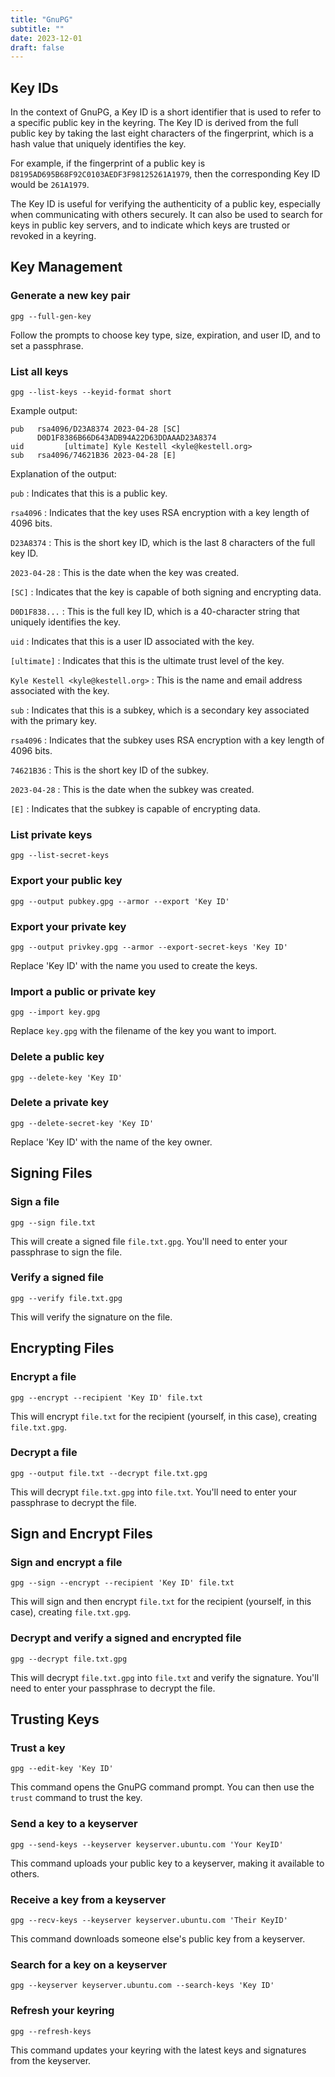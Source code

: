 ```yaml
---
title: "GnuPG"
subtitle: ""
date: 2023-12-01
draft: false
---
```


## Key IDs

In the context of GnuPG, a Key ID is a short identifier that is used to refer to a specific public key in the keyring. The Key ID is derived from the full public key by taking the last eight characters of the fingerprint, which is a hash value that uniquely identifies the key.

For example, if the fingerprint of a public key is `D8195AD695B68F92C0103AEDF3F98125261A1979`, then the corresponding Key ID would be `261A1979`.

The Key ID is useful for verifying the authenticity of a public key, especially when communicating with others securely. It can also be used to search for keys in public key servers, and to indicate which keys are trusted or revoked in a keyring.

## Key Management

### Generate a new key pair

```shell
gpg --full-gen-key
```

Follow the prompts to choose key type, size, expiration, and user ID, and to set a passphrase.

### List all keys

```shell
gpg --list-keys --keyid-format short
```

Example output:

```text
pub   rsa4096/D23A8374 2023-04-28 [SC]
      D0D1F8386B66D643ADB94A22D63DDAAAD23A8374
uid         [ultimate] Kyle Kestell <kyle@kestell.org>
sub   rsa4096/74621B36 2023-04-28 [E]
```

Explanation of the output:

`pub`
:    Indicates that this is a public key.

`rsa4096`
:    Indicates that the key uses RSA encryption with a key length of 4096 bits.

`D23A8374`
:    This is the short key ID, which is the last 8 characters of the full key ID.

`2023-04-28`
:    This is the date when the key was created.

`[SC]`
:    Indicates that the key is capable of both signing and encrypting data.

`D0D1F838...`
:    This is the full key ID, which is a 40-character string that uniquely identifies the key.

`uid`
:    Indicates that this is a user ID associated with the key.

`[ultimate]`
:    Indicates that this is the ultimate trust level of the key.

`Kyle Kestell <kyle@kestell.org>`
:    This is the name and email address associated with the key.

`sub`
:    Indicates that this is a subkey, which is a secondary key associated with the primary key.

`rsa4096`
:    Indicates that the subkey uses RSA encryption with a key length of 4096 bits.

`74621B36`
:    This is the short key ID of the subkey.

`2023-04-28`
:    This is the date when the subkey was created.

`[E]`
:    Indicates that the subkey is capable of encrypting data.

### List private keys

```shell
gpg --list-secret-keys
```

### Export your public key

```shell
gpg --output pubkey.gpg --armor --export 'Key ID'
```

### Export your private key

```shell
gpg --output privkey.gpg --armor --export-secret-keys 'Key ID'
```

Replace 'Key ID' with the name you used to create the keys.

### Import a public or private key

```shell
gpg --import key.gpg
```

Replace `key.gpg` with the filename of the key you want to import.

### Delete a public key

```shell
gpg --delete-key 'Key ID'
```

### Delete a private key

```shell
gpg --delete-secret-key 'Key ID'
```

Replace 'Key ID' with the name of the key owner.

## Signing Files

### Sign a file

```shell
gpg --sign file.txt
```

This will create a signed file `file.txt.gpg`. You'll need to enter your passphrase to sign the file.

### Verify a signed file

```shell
gpg --verify file.txt.gpg
```

This will verify the signature on the file.

## Encrypting Files

### Encrypt a file

```shell
gpg --encrypt --recipient 'Key ID' file.txt
```

This will encrypt `file.txt` for the recipient (yourself, in this case), creating `file.txt.gpg`.

### Decrypt a file

```shell
gpg --output file.txt --decrypt file.txt.gpg
```

This will decrypt `file.txt.gpg` into `file.txt`. You'll need to enter your passphrase to decrypt the file.

## Sign and Encrypt Files

### Sign and encrypt a file

```shell
gpg --sign --encrypt --recipient 'Key ID' file.txt
```

This will sign and then encrypt `file.txt` for the recipient (yourself, in this case), creating `file.txt.gpg`.

### Decrypt and verify a signed and encrypted file

```shell
gpg --decrypt file.txt.gpg
```

This will decrypt `file.txt.gpg` into `file.txt` and verify the signature. You'll need to enter your passphrase to decrypt the file.

## Trusting Keys

### Trust a key

```shell
gpg --edit-key 'Key ID'
```

This command opens the GnuPG command prompt. You can then use the `trust` command to trust the key.

### Send a key to a keyserver

```shell
gpg --send-keys --keyserver keyserver.ubuntu.com 'Your KeyID'
```

This command uploads your public key to a keyserver, making it available to others.

### Receive a key from a keyserver

```shell
gpg --recv-keys --keyserver keyserver.ubuntu.com 'Their KeyID'
```

This command downloads someone else's public key from a keyserver.

### Search for a key on a keyserver

```shell
gpg --keyserver keyserver.ubuntu.com --search-keys 'Key ID'
```

### Refresh your keyring

```shell
gpg --refresh-keys
```

This command updates your keyring with the latest keys and signatures from the keyserver.
